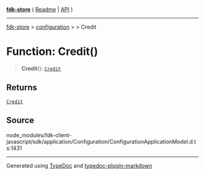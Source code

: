 [**fdk-store**](../../../README.md) ( [Readme](../../../README.md) \| [API](../../../API.md) )

---

[fdk-store](../../../API.md) > [configuration](../../README.md) > [<internal>](../README.md) > Credit

# Function: Credit()

> **Credit**(): [`Credit`](../type-aliases/type-alias.Credit.md)

## Returns

[`Credit`](../type-aliases/type-alias.Credit.md)

## Source

node_modules/fdk-client-javascript/sdk/application/Configuration/ConfigurationApplicationModel.d.ts:1431

---

Generated using [TypeDoc](https://typedoc.org/) and [typedoc-plugin-markdown](https://www.npmjs.com/package/typedoc-plugin-markdown)
